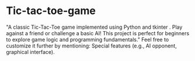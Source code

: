 # Tic-tac-toe-game
"A classic Tic-Tac-Toe game implemented using Python and tkinter . Play against a friend or challenge a basic AI! This project is perfect for beginners to explore game logic and programming fundamentals."  Feel free to customize it further by mentioning:  Special features (e.g., AI opponent, graphical interface). 
